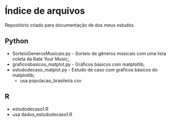 # Índice de arquivos
<p> Repositório criado para documentação de dos meus estudos. </p>

## Python
- SorteioGenerosMusicais.py - Sorteio de gêneros músicais com uma lista coleta da Rate Your Music;
- graficosbasicos_matplot.py - Gráficos básicos com matplotlib;
- estudodecaso_matplot.py - Estudo de caso com gráficos básicos do matplotlib;
  - usa populacao_brasileira.csv

## R
- estudodecaso1.R
 - usa dados_estudodecaso1.R

